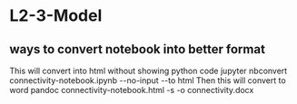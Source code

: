 # L2-3-Model



## ways to convert notebook into better format
This will convert into html without showing python code
jupyter nbconvert connectivity-notebook.ipynb --no-input --to html
Then this will convert to word 
pandoc connectivity-notebook.html -s -o connectivity.docx